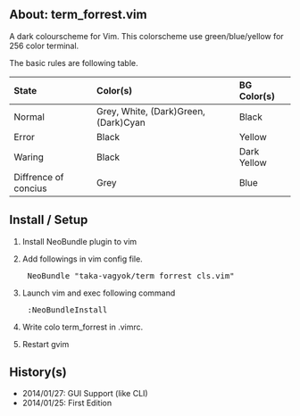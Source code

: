 ## About: term_forrest.vim

A dark colourscheme for Vim.
This colorscheme use green/blue/yellow for 256 color terminal.

The basic rules are following table.

| State                | Color(s)                             | BG Color(s) |
| :--------            | :---------                           | :--------   |
| Normal               | Grey, White, (Dark)Green, (Dark)Cyan | Black       |
| Error                | Black                                | Yellow      |
| Waring               | Black                                | Dark Yellow |
| Diffrence of concius | Grey                                 | Blue        |

## Install / Setup

1. Install NeoBundle plugin to vim
2. Add followings in vim config file.

    <pre> NeoBundle "taka-vagyok/term_forrest_cls.vim"</pre>

3. Launch vim and exec following command

    <pre> :NeoBundleInstall</pre>

4. Write colo term_forrest in .vimrc.
5. Restart gvim

## History(s)

- 2014/01/27: GUI Support (like CLI)
- 2014/01/25: First Edition


